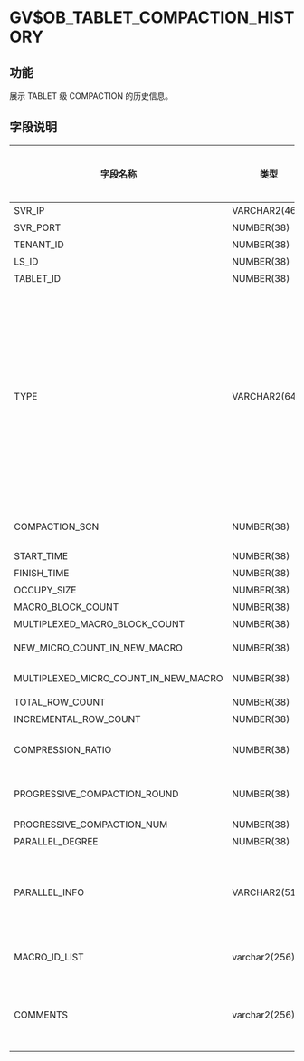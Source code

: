 GV$OB_TABLET_COMPACTION_HISTORY 
====================================================

功能 
-------------------

展示 TABLET 级 COMPACTION 的历史信息。

字段说明 
----------------------



|                 字段名称                 |      类型       | 是否可以为 NULL |                                                                                                                                                                                                                  描述                                                                                                                                                                                                                  |
|--------------------------------------|---------------|------------|--------------------------------------------------------------------------------------------------------------------------------------------------------------------------------------------------------------------------------------------------------------------------------------------------------------------------------------------------------------------------------------------------------------------------------------|
| SVR_IP                               | VARCHAR2(46)  | NO         | 服务器 IP 地址                                                                                                                                                                                                                                                                                                                                                                                                                            |
| SVR_PORT                             | NUMBER(38)    | NO         | 服务器端口号                                                                                                                                                                                                                                                                                                                                                                                                                               |
| TENANT_ID                            | NUMBER(38)    | NO         | 租户 ID                                                                                                                                                                                                                                                                                                                                                                                                                                |
| LS_ID                                | NUMBER(38)    | NO         | 日志流 ID                                                                                                                                                                                                                                                                                                                                                                                                                               |
| TABLET_ID                            | NUMBER(38)    | NO         | 数据分片 ID                                                                                                                                                                                                                                                                                                                                                                                                                              |
| TYPE                                 | VARCHAR2(64)  | NO         | compaction 的类型 <li> `MINI` ：转储/L0 compaction，Memtable 通过转储变成 SSTable   <li> `MAJOR` ：合并   <li> `MINI MINOR` ：L1 compaction，多个 Mini sstable 合成一个   <li> `BUF MINOR` ：生成特殊的 buf minor sstable 的 compaction    |
| COMPACTION_SCN                              | NUMBER(38)    | NO         | 合并版本：minor 为 snapshot_version                                                                                                                                                                                                                                                                                                                                                                                                        |
| START_TIME                           | NUMBER(38)    | NO         | 开始时间                                                                                                                                                                                                                                                                                                                                                                                                                                 |
| FINISH_TIME                          | NUMBER(38)    | NO         | 结束时间                                                                                                                                                                                                                                                                                                                                                                                                                                 |
| OCCUPY_SIZE                          | NUMBER(38)    | NO         | 数据量                                                                                                                                                                                                                                                                                                                                                                                                                                  |
| MACRO_BLOCK_COUNT                    | NUMBER(38)    | NO         | 宏块数                                                                                                                                                                                                                                                                                                                                                                                                                                  |
| MULTIPLEXED_MACRO_BLOCK_COUNT        | NUMBER(38)    | NO         | 重用宏块数                                                                                                                                                                                                                                                                                                                                                                                                                                |
| NEW_MICRO_COUNT_IN_NEW_MACRO         | NUMBER(38)    | NO         | 新生成宏块中的新微块数                                                                                                                                                                                                                                                                                                                                                                                                                          |
| MULTIPLEXED_MICRO_COUNT_IN_NEW_MACRO | NUMBER(38)    | NO         | 新生成宏块中的重用微块数                                                                                                                                                                                                                                                                                                                                                                                                                         |
| TOTAL_ROW_COUNT                      | NUMBER(38)    | NO         | 总行数                                                                                                                                                                                                                                                                                                                                                                                                                                  |
| INCREMENTAL_ROW_COUNT                | NUMBER(38)    | NO         | 新输出的行                                                                                                                                                                                                                                                                                                                                                                                                                                |
| COMPRESSION_RATIO                    | NUMBER(38)    | NO         | 新数据的压缩率：新增宏块数据在压缩后/压缩前比率                                                                                                                                                                                                                                                                                                                                                                                                             |
| PROGRESSIVE_COMPACTION_ROUND         | NUMBER(38)    | NO         | 渐近合并当前轮次。如果为全量合并，该列为 -1                                                                                                                                                                                                                                                                                                                                                                                                              |
| PROGRESSIVE_COMPACTION_NUM           | NUMBER(38)    | NO         | 渐近合并总轮次                                                                                                                                                                                                                                                                                                                                                                                                                              |
| PARALLEL_DEGREE                      | NUMBER(38)    | NO         | 并行度                                                                                                                                                                                                                                                                                                                                                                                                                                  |
| PARALLEL_INFO                        | VARCHAR2(512) | NO         | 并行任务信息，会展示并行任务扫描的数据量/运行时间/输出的数据量的统计信息（min/max/avg）                                                                                                                                                                                                                                                                                                                                                                                   |
|MACRO_ID_LIST    |varchar2(256)    |NO   |输出的宏块列表，宏块列表过长则不展示    |
|COMMENTS    |varchar2(256)    |NO   |记录曾经失败的compaction历史信息、本次compaction的耗时采集信息等    |
